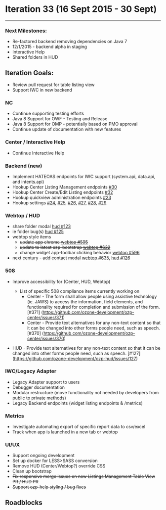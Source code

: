# Iteration 33 (16 Sept 2015 - 30 Sept)

*** 
### Next Milestones:
* Re-factored backend removing dependencies on Java 7
* 12/1/2015 - backend alpha in staging  
* Interactive Help
* Shared folders in HUD

## Iteration Goals:
* Review pull request for table listing view
* Support IWC in new backend


### NC
* Continue supporting testing efforts
* Java 8 Support for OWF - Testing and Release
* Java 8 Support for OMP - potentially based on PMO approval
* Continue update of documentation with new features

### Center / Interactive Help
* Continue Interactive Help

### Backend (new)
* Implement HATEOAS endpoints for IWC support (system.api, data.api, and intents.api)
* Hookup Center Listing Management endpoints [#30](https://github.com/ozone-development/ozp-backend/issues/30)
* Hookup Center Create/Edit Listing endpoints [#32](https://github.com/ozone-development/ozp-backend/issues/32)
* Hookup quickview administration endpoints [#23](https://github.com/ozone-development/ozp-backend/issues/23)
* Hookup settings [#24](https://github.com/ozone-development/ozp-backend/issues/24), [#25](https://github.com/ozone-development/ozp-backend/issues/25), [#26](https://github.com/ozone-development/ozp-backend/issues/26), [#27](https://github.com/ozone-development/ozp-backend/issues/27), [#28](https://github.com/ozone-development/ozp-backend/issues/28), [#29](https://github.com/ozone-development/ozp-backend/issues/29)


### Webtop / HUD
* share folder modal [hud #123](https://github.com/ozone-development/ozp-hud/issues/123)
* ie folder bug(s) [hud #125](https://github.com/ozone-development/ozp-hud/issues/125)
* webtop style items
  * ~~update app chrome [webtop #595](https://github.com/ozone-development/ozp-webtop/issues/595)~~
  * ~~update to latest ozp-bootstrap [webtop #632](https://github.com/ozone-development/ozp-webtop/issues/632)~~
  * change widget app-toolbar clicking behavior [webtop #596](https://github.com/ozone-development/ozp-webtop/issues/596)
* next century - add contact modal [webtop #635](https://github.com/ozone-development/ozp-webtop/issues/635), [hud #126](https://github.com/ozone-development/ozp-hud/issues/126)

### 508
* Improve accessibility for (Center, HUD, Webtop)

  * List of specific 508 compliance items currently working on
    * Center - The form shall allow people using assistive technology (ie. JAWS) to access the information, field elements, and functionality required for completion and submission of the form. [#371] (https://github.com/ozone-development/ozp-center/issues/371)
    * Center - Provide text alternatives for any non-text content so that it can be changed into other forms people need, such as speech. [#370] (https://github.com/ozone-development/ozp-center/issues/370)

* HUD - Provide text alternatives for any non-text content so that it can be changed into other forms people need, such as speech. [#127] (https://github.com/ozone-development/ozp-hud/issues/127)

### IWC/Legacy Adapter
* Legacy Adapter support to users
* Debugger documentation
* Modular restructure (move functionality not needed by developers from public to private methods)
* Legacy Backend endpoints (widget listing endpoints & /metrics)

### Metrics
* Investigate automating export of specific report data to csv/excel 
* Track when app is launched in a new tab or webtop

### UI/UX
* Support ongoing development
* Set up docker for LESS>SASS conversion
* Remove HUD (Center/Webtop?) override CSS
* Clean up bootstrap
* ~~Fix responsive merge issues on new Listings Management Table View PR / HUD PR~~
* ~~Support ozp-help styling / bug fixes~~
  
## Roadblocks